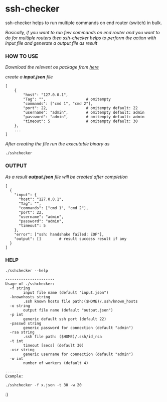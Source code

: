 # ssh-checker

ssh-checker helps to run multiple commands on end router (switch) in bulk.

_Basically, if you want to run few commands on end router and you want to do for multiple routers then ssh-checker helps to perform the action with input file and generate a output file as result_

### HOW TO USE

_Download the relevent os package from [here](https://github.com/pnkj-kmr/ssh-checker/releases)_

_create a **input.json** file_

```
[
    {
        "host": "127.0.0.1",
        "Tag": "",                  # omitempty
        "commands": ["cmd 1", "cmd 2"],     
        "port": 22,                 # omitempty default: 22
        "username": "admin",        # omitempty default: admin
        "password": "admin",        # omitempty default: admin
        "timeout": 5                # omitempty default: 30
    },
    ...
]
```

_After creating the file run the executable binary as_

```
./sshchecker
```

### OUTPUT


_As a result **output.json** file will be created after completion_

```
[
  {
    "input": {
      "host": "127.0.0.1",
      "Tag": "",
      "commands": ["cmd 1", "cmd 2"],     
      "port": 22,
      "username": "admin",
      "password": "admin",
      "timeout": 5
    },
    "error": ["ssh: handshake failed: EOF"],
    "output": []        # result success result if any
  }
]

```

### HELP

```
./sshchecker --help

----------------------
Usage of ./sshchecker:
  -f string
        input file name (default "input.json")
  -knownhosts string
        .ssh known hosts file path:($HOME)/.ssh/known_hosts
  -o string
        output file name (default "output.json")
  -p int
        generic default ssh port (default 22)
  -passwd string
        generic password for connection (default "admin")
  -rsa string
        .ssh file path: ($HOME)/.ssh/id_rsa
  -t int
        timeout [secs] (default 30)
  -usr string
        generic username for connection (default "admin")
  -w int
        number of workers (default 4)

-------
Example:

./sshchecker -f x.json -t 30 -w 20

```

:)
